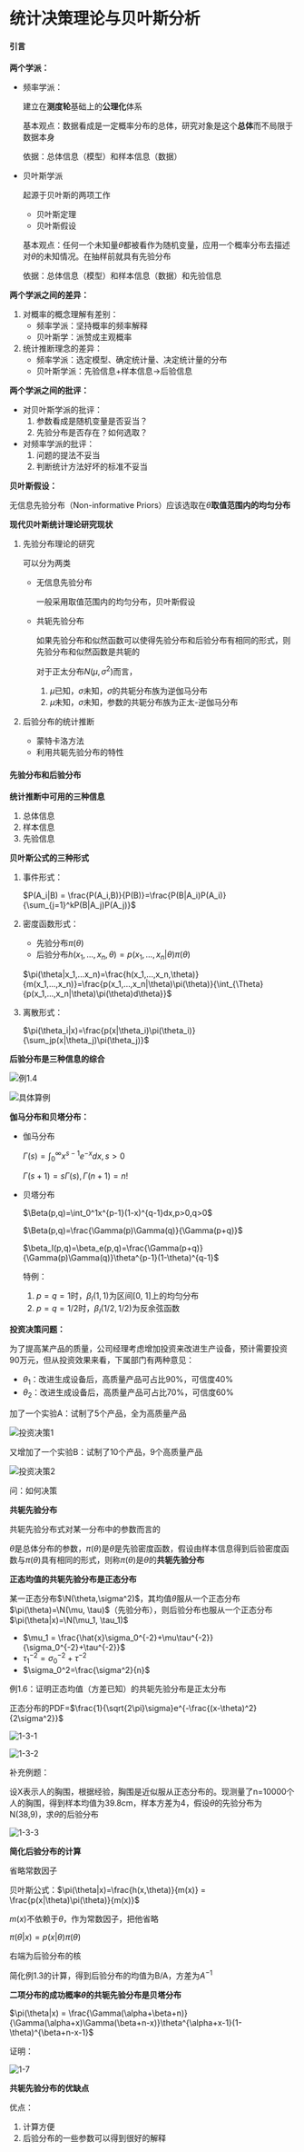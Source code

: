 # 统计决策理论与贝叶斯分析



#### 引言

**两个学派：**

- 频率学派：

  建立在**测度轮**基础上的**公理化**体系

  基本观点：数据看成是一定概率分布的总体，研究对象是这个**总体**而不局限于数据本身

  依据：总体信息（模型）和样本信息（数据）

- 贝叶斯学派

  起源于贝叶斯的两项工作

  - 贝叶斯定理
  - 贝叶斯假设

  基本观点：任何一个未知量$\theta$都被看作为随机变量，应用一个概率分布去描述对$\theta$的未知情况。在抽样前就具有先验分布

  依据：总体信息（模型）和样本信息（数据）和先验信息



**两个学派之间的差异：**

1. 对概率的概念理解有差别：
   - 频率学派：坚持概率的频率解释
   - 贝叶斯学：派赞成主观概率
2. 统计推断理念的差异：
   - 频率学派：选定模型、确定统计量、决定统计量的分布
   - 贝叶斯学派：先验信息+样本信息->后验信息



**两个学派之间的批评：**

- 对贝叶斯学派的批评：
  1. 参数看成是随机变量是否妥当？
  2. 先验分布是否存在？如何选取？
- 对频率学派的批评：
  1. 问题的提法不妥当
  2. 判断统计方法好坏的标准不妥当



**贝叶斯假设：**

无信息先验分布（Non-informative Priors）应该选取在$\theta$**取值范围内的均匀分布**



**现代贝叶斯统计理论研究现状**

1. 先验分布理论的研究

   可以分为两类

   - 无信息先验分布

     一般采用取值范围内的均匀分布，贝叶斯假设

   - 共轭先验分布

     如果先验分布和似然函数可以使得先验分布和后验分布有相同的形式，则先验分布和似然函数是共轭的

     对于正太分布$N(\mu, \sigma^2)$而言，

     1. $\mu$已知，$\sigma$未知，$\sigma$的共轭分布族为逆伽马分布
     2. $\mu$未知，$\sigma$未知，参数的共轭分布族为正太-逆伽马分布

   

2. 后验分布的统计推断

   - 蒙特卡洛方法
   - 利用共轭先验分布的特性



#### 先验分布和后验分布

**统计推断中可用的三种信息**

1. 总体信息
2. 样本信息
3. 先验信息



**贝叶斯公式的三种形式**

1. 事件形式：

   $P(A_i|B) = \frac{P(A_i,B)}{P(B)}=\frac{P(B|A_i)P(A_i)}{\sum_{j=1}^kP(B|A_j)P(A_j)}$

2. 密度函数形式：

   - 先验分布$\pi(\theta)$
   - 后验分布$h(x_1, ...,x_n,\theta)=p(x_1,...,x_n|\theta)\pi(\theta)$

   $\pi(\theta|x_1,...x_n)=\frac{h(x_1,...,x_n,\theta)}{m(x_1,...,x_n)}=\frac{p(x_1,...,x_n|\theta)\pi(\theta)}{\int_{\Theta}{p(x_1,...,x_n|\theta)\pi(\theta)d\theta}}$

3. 离散形式：

   $\pi(\theta_i|x)=\frac{p(x|\theta_i)\pi(\theta_i)}{\sum_jp(x|\theta_j)\pi(\theta_j)}$



**后验分布是三种信息的综合**

![例1.4](./assert/1-4.jpg)

![具体算例](./assert/1-5.jpg)



**伽马分布和贝塔分布：**

- 伽马分布

  $\Gamma(s)=\int_0^{\infty}x^{s-1}e^{-x}dx,s>0$

  $\Gamma(s+1)=s\Gamma(s),\Gamma(n+1)=n!$

- 贝塔分布

  $\Beta(p,q)=\int_0^1x^{p-1}(1-x)^{q-1}dx,p>0,q>0$

  $\Beta(p,q)=\frac{\Gamma(p)\Gamma(q)}{\Gamma(p+q)}$

  $\beta_I(p,q)=\beta_e(p,q)=\frac{\Gamma(p+q)}{\Gamma(p)\Gamma(q)}\theta^{p-1}(1-\theta)^{q-1}$

  特例：

  1. $p=q=1$时，$\beta_I(1,1)$为区间[0, 1]上的均匀分布
  2. $p=q=1/2$时，$\beta_I(1/2,1/2)$为反余弦函数



**投资决策问题：**

为了提高某产品的质量，公司经理考虑增加投资来改进生产设备，预计需要投资90万元，但从投资效果来看，下属部门有两种意见：

- $\theta_1$：改进生成设备后，高质量产品可占比90%，可信度40%
- $\theta_2$：改进生成设备后，高质量产品可占比70%，可信度60%

加了一个实验A：试制了5个产品，全为高质量产品

![投资决策1](./assert/decision-1.jpg)

又增加了一个实验B：试制了10个产品，9个高质量产品

![投资决策2](./assert/decision-2.jpg)

问：如何决策



**共轭先验分布**

共轭先验分布式对某一分布中的参数而言的

$\theta$是总体分布的参数，$\pi(\theta)$是$\theta$是先验密度函数，假设由样本信息得到后验密度函数与$\pi(\theta)$具有相同的形式，则称$\pi(\theta)$是$\theta$的**共轭先验分布**





**正态均值的共轭先验分布是正态分布**

某一正态分布$\N(\theta,\sigma^2)$，其均值$\theta$服从一个正态分布$\pi(\theta)=\N(\mu, \tau)$（先验分布），则后验分布也服从一个正态分布$\pi(\theta|x)=\N(\mu_1, \tau_1)$

- $\mu_1 = \frac{\hat{x}\sigma_0^{-2}+\mu\tau^{-2}}{\sigma_0^{-2}+\tau^{-2}}$
- $\tau_1^{-2} = \sigma_0^{-2}+\tau^{-2}$
- $\sigma_0^2=\frac{\sigma^2}{n}$

 





例1.6：证明正态均值（方差已知）的共轭先验分布是正太分布

正态分布的PDF=$\frac{1}{\sqrt{2\pi}\sigma}e^{-\frac{(x-\theta)^2}{2\sigma^2}}$

![1-3-1](./assert/1-3-1.jpg)

![1-3-2](./assert/1-3-2.jpg)



补充例题：

设X表示人的胸围，根据经验，胸围是近似服从正态分布的。现测量了n=10000个人的胸围，得到样本均值为39.8cm，样本方差为4，假设$\theta$的先验分布为N(38,9)，求$\theta$的后验分布

![1-3-3](./assert/1-3-3.jpg)



**简化后验分布的计算**

省略常数因子

贝叶斯公式：$\pi(\theta|x)=\frac{h(x,\theta)}{m(x)} = \frac{p(x|\theta)\pi(\theta)}{m(x)}$

$m(x)$不依赖于$\theta$，作为常数因子，把他省略

$\pi(\theta|x) = p(x|\theta)\pi(\theta)$

右端为后验分布的核



简化例1.3的计算，得到后验分布的均值为B/A，方差为$A^{-1}$





**二项分布的成功概率$\theta$的共轭先验分布是贝塔分布**

$\pi(\theta|x) = \frac{\Gamma(\alpha+\beta+n)}{\Gamma(\alpha+x)\Gamma(\beta+n-x)}\theta^{\alpha+x-1}(1-\theta)^{\beta+n-x-1}$

证明：

![1-7](./assert/1-7.jpg)





**共轭先验分布的优缺点**

优点：

1. 计算方便
2. 后验分布的一些参数可以得到很好的解释















